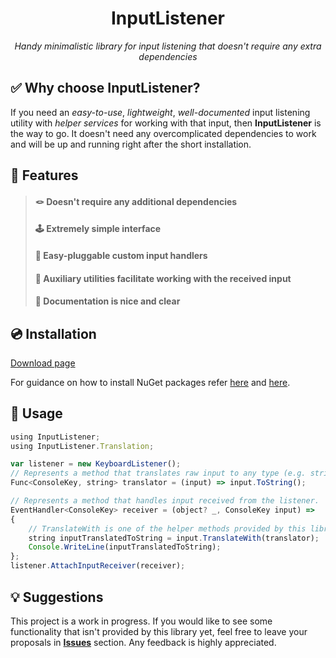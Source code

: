 <h1 align="center">InputListener</h1>

<p align="center"><em>Handy minimalistic library for input listening that doesn't require any extra dependencies</em></p>

## ✅ Why choose InputListener?

If you need an *easy-to-use*, *lightweight*, *well-documented* input listening utility with *helper services* for working with that input,
then **InputListener** is the way to go. It doesn't need any overcomplicated dependencies to work and will be up and running right after the short installation.

## 💎 Features

> #### 🪢 **Doesn't** require any additional dependencies  
> #### 🕹 **Extremely simple** interface  
> #### 🔌 **Easy-pluggable** custom input handlers  
> #### 🔧 **Auxiliary utilities** facilitate working with the received input  
> #### 📘 **Documentation** is nice and clear  

## 💿 Installation

[Download page](https://www.nuget.org/packages/InputListener/)

For guidance on how to install NuGet packages refer [here](https://docs.microsoft.com/en-us/nuget/quickstart/install-and-use-a-package-using-the-dotnet-cli) and [here](https://docs.microsoft.com/en-us/nuget/quickstart/install-and-use-a-package-in-visual-studio).

## 🔩 Usage

```jsx
using InputListener;
using InputListener.Translation;

var listener = new KeyboardListener();
// Represents a method that translates raw input to any type (e.g. string).
Func<ConsoleKey, string> translator = (input) => input.ToString();

// Represents a method that handles input received from the listener.
EventHandler<ConsoleKey> receiver = (object? _, ConsoleKey input) =>
{
    // TranslateWith is one of the helper methods provided by this library.
    string inputTranslatedToString = input.TranslateWith(translator);
    Console.WriteLine(inputTranslatedToString);
};
listener.AttachInputReceiver(receiver);
```

## 💡 Suggestions

This project is a work in progress. If you would like to see some functionality that isn't provided by this library yet, 
feel free to leave your proposals in [**Issues**](https://github.com/GualaBanana/InputListener/issues) section.  Any feedback is highly appreciated.
